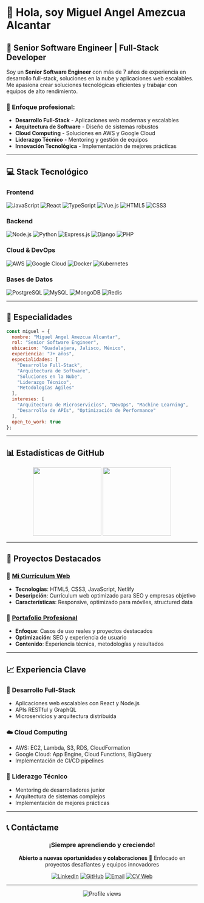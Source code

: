 # 👋 Hola, soy Miguel Angel Amezcua Alcantar

## 🚀 Senior Software Engineer | Full-Stack Developer

Soy un **Senior Software Engineer** con más de 7 años de experiencia en desarrollo full-stack, soluciones en la nube y aplicaciones web escalables. Me apasiona crear soluciones tecnológicas eficientes y trabajar con equipos de alto rendimiento.

### 🎯 Enfoque profesional:
- **Desarrollo Full-Stack** - Aplicaciones web modernas y escalables
- **Arquitectura de Software** - Diseño de sistemas robustos
- **Cloud Computing** - Soluciones en AWS y Google Cloud
- **Liderazgo Técnico** - Mentoring y gestión de equipos
- **Innovación Tecnológica** - Implementación de mejores prácticas

---

## 💻 Stack Tecnológico

### Frontend
![JavaScript](https://img.shields.io/badge/JavaScript-F7DF1E?style=for-the-badge&logo=javascript&logoColor=black)
![React](https://img.shields.io/badge/React-20232A?style=for-the-badge&logo=react&logoColor=61DAFB)
![TypeScript](https://img.shields.io/badge/TypeScript-007ACC?style=for-the-badge&logo=typescript&logoColor=white)
![Vue.js](https://img.shields.io/badge/Vue.js-35495E?style=for-the-badge&logo=vue.js&logoColor=4FC08D)
![HTML5](https://img.shields.io/badge/HTML5-E34F26?style=for-the-badge&logo=html5&logoColor=white)
![CSS3](https://img.shields.io/badge/CSS3-1572B6?style=for-the-badge&logo=css3&logoColor=white)

### Backend
![Node.js](https://img.shields.io/badge/Node.js-43853D?style=for-the-badge&logo=node.js&logoColor=white)
![Python](https://img.shields.io/badge/Python-3776AB?style=for-the-badge&logo=python&logoColor=white)
![Express.js](https://img.shields.io/badge/Express.js-404D59?style=for-the-badge)
![Django](https://img.shields.io/badge/Django-092E20?style=for-the-badge&logo=django&logoColor=white)
![PHP](https://img.shields.io/badge/PHP-777BB4?style=for-the-badge&logo=php&logoColor=white)

### Cloud & DevOps
![AWS](https://img.shields.io/badge/AWS-232F3E?style=for-the-badge&logo=amazon-aws&logoColor=white)
![Google Cloud](https://img.shields.io/badge/Google_Cloud-4285F4?style=for-the-badge&logo=google-cloud&logoColor=white)
![Docker](https://img.shields.io/badge/Docker-2496ED?style=for-the-badge&logo=docker&logoColor=white)
![Kubernetes](https://img.shields.io/badge/Kubernetes-326ce5?style=for-the-badge&logo=kubernetes&logoColor=white)

### Bases de Datos
![PostgreSQL](https://img.shields.io/badge/PostgreSQL-316192?style=for-the-badge&logo=postgresql&logoColor=white)
![MySQL](https://img.shields.io/badge/MySQL-00000F?style=for-the-badge&logo=mysql&logoColor=white)
![MongoDB](https://img.shields.io/badge/MongoDB-4EA94B?style=for-the-badge&logo=mongodb&logoColor=white)
![Redis](https://img.shields.io/badge/Redis-DC382D?style=for-the-badge&logo=redis&logoColor=white)

---

## 🎯 Especialidades

```javascript
const miguel = {
  nombre: "Miguel Angel Amezcua Alcantar",
  rol: "Senior Software Engineer",
  ubicacion: "Guadalajara, Jalisco, México",
  experiencia: "7+ años",
  especialidades: [
    "Desarrollo Full-Stack",
    "Arquitectura de Software",
    "Soluciones en la Nube",
    "Liderazgo Técnico",
    "Metodologías Ágiles"
  ],
  intereses: [
    "Arquitectura de Microservicios", "DevOps", "Machine Learning",
    "Desarrollo de APIs", "Optimización de Performance"
  ],
  open_to_work: true
};
```

---

## 📊 Estadísticas de GitHub

<div align="center">
  <img height="180em" src="https://github-readme-stats.vercel.app/api?username=MikeAmezcua22&show_icons=true&theme=tokyonight&include_all_commits=true&count_private=true"/>
  <img height="180em" src="https://github-readme-stats.vercel.app/api/top-langs/?username=MikeAmezcua22&layout=compact&theme=tokyonight"/>
</div>

---

## 🌟 Proyectos Destacados

### 🔗 [Mi Currículum Web](https://cosmic-parfait-6d417d.netlify.app/)
- **Tecnologías**: HTML5, CSS3, JavaScript, Netlify
- **Descripción**: Currículum web optimizado para SEO y empresas objetivo
- **Características**: Responsive, optimizado para móviles, structured data

### 🔗 [Portafolio Profesional](https://cosmic-parfait-6d417d.netlify.app/google-hire-miguel-amezcua.html)
- **Enfoque**: Casos de uso reales y proyectos destacados
- **Optimización**: SEO y experiencia de usuario
- **Contenido**: Experiencia técnica, metodologías y resultados

---

## 📈 Experiencia Clave

### 🏢 **Desarrollo Full-Stack**
- Aplicaciones web escalables con React y Node.js
- APIs RESTful y GraphQL
- Microservicios y arquitectura distribuida

### ☁️ **Cloud Computing**
- AWS: EC2, Lambda, S3, RDS, CloudFormation
- Google Cloud: App Engine, Cloud Functions, BigQuery
- Implementación de CI/CD pipelines

### 👥 **Liderazgo Técnico**
- Mentoring de desarrolladores junior
- Arquitectura de sistemas complejos
- Implementación de mejores prácticas

---

## 📞 Contáctame

<div align="center">

### ¡Siempre aprendiendo y creciendo!

**Abierto a nuevas oportunidades y colaboraciones**
🚀 Enfocado en proyectos desafiantes y equipos innovadores

[![LinkedIn](https://img.shields.io/badge/LinkedIn-0077B5?style=for-the-badge&logo=linkedin&logoColor=white)](https://linkedin.com/in/miguelamezcua)
[![GitHub](https://img.shields.io/badge/GitHub-100000?style=for-the-badge&logo=github&logoColor=white)](https://github.com/MikeAmezcua22)
[![Email](https://img.shields.io/badge/Email-D14836?style=for-the-badge&logo=gmail&logoColor=white)](mailto:miguel.amezcua@example.com)
[![CV Web](https://img.shields.io/badge/CV_Web-00C7B7?style=for-the-badge&logo=netlify&logoColor=white)](https://cosmic-parfait-6d417d.netlify.app/)

</div>

---

<div align="center">
  <img src="https://komarev.com/ghpvc/?username=MikeAmezcua22&label=Profile%20views&color=0e75b6&style=flat" alt="Profile views" />
</div>

<!--
**Palabras clave para SEO:**
Miguel Angel Amezcua, Senior Software Engineer, Full-Stack Developer, 
JavaScript Developer, Python Developer, React Developer, Node.js Developer,
Cloud Engineer, DevOps Engineer, Software Architect,
JavaScript, Python, React, Node.js, AWS, Google Cloud,
Guadalajara Developer, Mexico Developer, Remote Developer
-->
